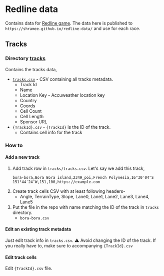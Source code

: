 # Redline data

Contains data for [Redline game](redline.game). The data here is published to `https://shramee.github.io/redline-data/` and use for each race.

## Tracks
### Directory [tracks](tracks)

Contains the tracks data,
* [`tracks.csv`](tracks/track.csv) - CSV containing all tracks metadata.
  - Track Id
  - Name
  - Location Key - Accuweather location key
  - Country
  - Coords
  - Cell Count
  - Cell Length
  - Sponsor URL
* `{TrackId}.csv` - `{TrackId}` is the ID of the track.
  - Contains cell info for the track

### How to

#### Add a new track
1. Add track row in `tracks/tracks.csv`. Let's say we add this track,
   ```
   bora-bora,Bora Bora island,2349_poi,French Polynesia,16°30′04″S 151°44′24″W,151,100,https://example.com
   ```
2. Create track cells CSV with at least following headers-
   - Angle, TerrainType, Slope, Lane0, Lane1, Lane2, Lane3, Lane4, Lane5
3. Put the file in the repo with name matching the ID of the track in `tracks` directory.
   - `bora-bora.csv`
  
#### Edit an existing track metadata
Just edit track info in `tracks.csv`.
:warning: Avoid changing the ID of the track. If you really have to, make sure to accompanying `{TrackId}.csv`

#### Edit track cells
Edit `{TrackId}.csv` file.
